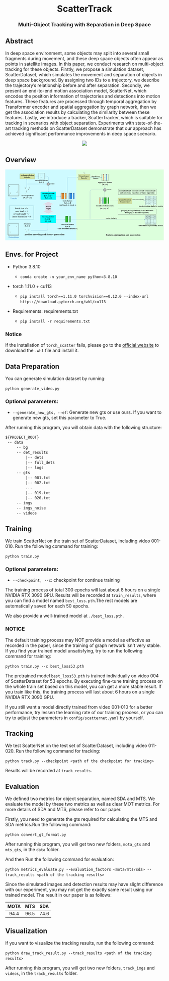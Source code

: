<div align="center">
<h1>ScatterTrack </h1>
<h3>Multi-Object Tracking with Separation in Deep Space</h3>
</div>




## Abstract
In deep space environment, some objects may split into several small fragments during movement, and these deep space objects often appear as points in satellite images. In this paper, we conduct research on multi-object tracking for these objects. Firstly, we propose a simulation dataset, ScatterDataset, which simulates the movement and separation of objects in deep space background. By assigning two IDs to a trajectory, we describe the trajectory’s relationship before and after separation. Secondly, we present an end-to-end motion association model, ScatterNet, which encodes the position information of trajectories and detections into motion features. These features are processed through temporal aggregation by Transformer encoder and spatial aggregation by graph network, then we get the association results by calculating the similarity between these features. Lastly, we introduce a tracker, ScatterTracker, which is suitable for tracking in scenarios with object separation. Experiments with state-of-the-art tracking methods on ScatterDataset demonstrate that our approach has achieved significant performance improvements in deep space scenario. 




<div align="center">
<img src="assets/demo.gif" />
</div>




## Overview
<div align="center">
<img src="assets/image_structure.png" />
</div>



## Envs. for Project

- Python 3.8.10

  - `conda create -n your_env_name python=3.8.10`

- torch 1.11.0 + cu113
  - `pip install torch==1.11.0 torchvision==0.12.0 --index-url https://download.pytorch.org/whl/cu113`

- Requirements: requirements.txt
  - `pip install -r requirements.txt`

### Notice
If the installation of ``torch_scatter`` fails, please go to the [official website](https://pytorch-geometric.com/whl/) to download the ``.whl`` file and install it.



## Data Preparation

You can generate simulation dataset by running:

`python generate_video.py`

### Optional parameters:
  - `--generate_new_gts, --ef`:  Generate new gts or use ours. If you want to generate new gts, set this parameter to True.

After running this program, you will obtain data with the following structure:
   ```
   ${PROJECT_ROOT}
    -- data
        -- bg
        -- det_results
            |-- dets
            |-- full_dets
            |-- logs
        -- gts
            |-- 001.txt
            |-- 002.txt
            ...
            |-- 019.txt
            |-- 020.txt
        -- imgs
        -- imgs_noise
        -- videos    
   ```

## Training
We train ScatterNet on the train set of ScatterDataset, including video 001-010. Run the following command for training:

`python train.py`

### Optional parameters:
  - `--checkpoint, --c`:  checkpoint for continue training

The training process of total 300 epochs will last about 8 hours on a single NVIDIA RTX 3090 GPU. Results will be recorded at `train_results`, where you can find a model named `best_loss.pth`.The rest models are automatically saved for each 50 epochs. 

We also provide a well-trained model at `./best_loss.pth`. 

### NOTICE 
The default training process may NOT provide a model as effective as recorded in the paper, since the training of graph network isn't very stable. If you find your trained model unsatisfying, try to run the following command for training:

`python train.py --c best_loss53.pth`

The pretrained model `best_loss53.pth` is trained individually on video 004 of ScatterDataset for 53 epochs. By executing fine-tune training process on the whole train set based on this model, you can get a more stable result. If you train like this, the training process will last about 6 hours on a single NVIDIA RTX 3090 GPU.

If you still want a model directly trained from video 001-010 for a better performance, try lessen the learning rate of our training process, or you can try to adjust the parameters in `config/scatternet.yaml` by yourself.


## Tracking
We test ScatterNet on the test set of ScatterDataset, including video 011-020. Run the following command for tracking:

`python track.py --checkpoint <path of the checkpoint for tracking>`


Results will be recorded at `track_results`.

## Evaluation

We defined two metrics for object separation, named SDA and MTS. We evaluate the model by these two metrics as well as clear MOT metrics. For more details of SDA and MTS, please refer to our paper.

Firstly, you need to generate the gts required for calculating the MTS and SDA metrics.Run the following command:

`python convert_gt_format.py`

After running this program, you will get two new folders, `mota_gts` and `mts_gts`, in the `data` folder.

And then Run the following command for evaluation:

`python metrics_evaluate.py --evaluation_factors <mota/mts/sda> --track_results <path of the tracking results>`


Since the simulated images and detection results may have slight difference with our experiment, you may not get the exactly same result using our trained model. The result in our paper is as follows:

|    MOTA     |      MTS     |     SDA     | 
|:-----------:|:------------:|:-----------:|
|    94.4     |     96.5     |     74.6    |


## Visualization 

If you want to visualize the tracking results, run the following command:

`python draw_track_result.py --track_results <path of the tracking results>`

After running this program, you will get two new folders, `track_imgs` and `videos`, in the `track_results` folder.

